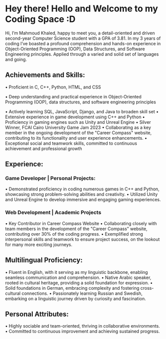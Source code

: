 # Hey there! Hello and Welcome to my Coding Space :D

Hi, I’m Mahmoud Khaled, happy to meet you, a detail-oriented and driven second-year Computer Science student with a GPA of 3.81.
In my 3 years of coding I’ve boasted a profound comprehension and hands-on experience in Object-Oriented Programming (OOP), Data Structures, and Software Engineering principles. Applied through a varied and solid set of languages and going.

## Achievements and Skills:		
•	Proficient in C, C++, Python, HTML, and CSS

•	Deep understanding and practical experience in Object-Oriented Programming (OOP), data structures, and software engineering principles

•	Actively learning SQL, JavaScript, Django, and Java to broaden skill set
•	Extensive experience in game development using C++ and Python
•	Proficiency in gaming engines such as Unity and Unreal Engine
•	Silver Winner, FCAI Cairo University Game Jam 2023
•	Collaborating as a key member in the ongoing development of the "Career Compass" website, contributing to its functionality and user experience enhancements.
•	Exceptional social and teamwork skills, committed to continuous achievement and professional growth
			
## Experience:			
### Game Developer | Personal Projects:		
•	Demonstrated proficiency in coding numerous games in C++ and Python, showcasing strong problem-solving abilities and creativity.
•	Utilized Unity and Unreal Engine to develop immersive and engaging gaming experiences.	
### Web Development | Academic Projects	
•	Key Contributor in Career Compass Website 
•	Collaborating closely with team members in the development of the "Career Compass" website, contributing over 30% of the coding progress.
•	Exemplified strong interpersonal skills and teamwork to ensure project success, on the lookout for many more exciting journeys.

## Multilingual Proficiency:			
•	Fluent in English, with it serving as my linguistic backbone, enabling seamless communication and comprehension.
•	Native Arabic speaker, rooted in cultural heritage, providing a solid foundation for expression.
•	Solid foundations in German, embracing complexity and fostering cross-cultural connections.
•	Passionately learning Russian and Swedish, embarking on a linguistic journey driven by curiosity and fascination.
	
## Personal Attributes:			
•	Highly sociable and team-oriented, thriving in collaborative environments.
•	Committed to continuous improvement and achieving sustained progress.		

